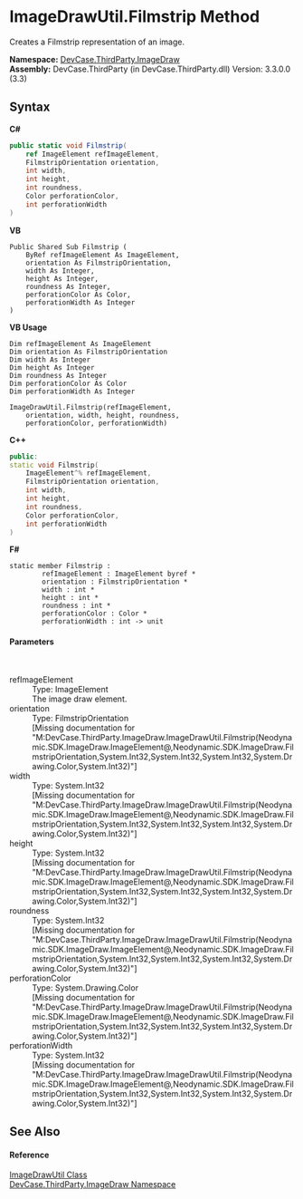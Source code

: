 # ImageDrawUtil.Filmstrip Method 
 

Creates a Filmstrip representation of an image.

**Namespace:**&nbsp;<a href="N_DevCase_ThirdParty_ImageDraw">DevCase.ThirdParty.ImageDraw</a><br />**Assembly:**&nbsp;DevCase.ThirdParty (in DevCase.ThirdParty.dll) Version: 3.3.0.0 (3.3)

## Syntax

**C#**<br />
``` C#
public static void Filmstrip(
	ref ImageElement refImageElement,
	FilmstripOrientation orientation,
	int width,
	int height,
	int roundness,
	Color perforationColor,
	int perforationWidth
)
```

**VB**<br />
``` VB
Public Shared Sub Filmstrip ( 
	ByRef refImageElement As ImageElement,
	orientation As FilmstripOrientation,
	width As Integer,
	height As Integer,
	roundness As Integer,
	perforationColor As Color,
	perforationWidth As Integer
)
```

**VB Usage**<br />
``` VB Usage
Dim refImageElement As ImageElement
Dim orientation As FilmstripOrientation
Dim width As Integer
Dim height As Integer
Dim roundness As Integer
Dim perforationColor As Color
Dim perforationWidth As Integer

ImageDrawUtil.Filmstrip(refImageElement, 
	orientation, width, height, roundness, 
	perforationColor, perforationWidth)
```

**C++**<br />
``` C++
public:
static void Filmstrip(
	ImageElement^% refImageElement, 
	FilmstripOrientation orientation, 
	int width, 
	int height, 
	int roundness, 
	Color perforationColor, 
	int perforationWidth
)
```

**F#**<br />
``` F#
static member Filmstrip : 
        refImageElement : ImageElement byref * 
        orientation : FilmstripOrientation * 
        width : int * 
        height : int * 
        roundness : int * 
        perforationColor : Color * 
        perforationWidth : int -> unit 

```


#### Parameters
&nbsp;<dl><dt>refImageElement</dt><dd>Type: ImageElement<br />The image draw element.</dd><dt>orientation</dt><dd>Type: FilmstripOrientation<br />\[Missing <param name="orientation"/> documentation for "M:DevCase.ThirdParty.ImageDraw.ImageDrawUtil.Filmstrip(Neodynamic.SDK.ImageDraw.ImageElement@,Neodynamic.SDK.ImageDraw.FilmstripOrientation,System.Int32,System.Int32,System.Int32,System.Drawing.Color,System.Int32)"\]</dd><dt>width</dt><dd>Type: System.Int32<br />\[Missing <param name="width"/> documentation for "M:DevCase.ThirdParty.ImageDraw.ImageDrawUtil.Filmstrip(Neodynamic.SDK.ImageDraw.ImageElement@,Neodynamic.SDK.ImageDraw.FilmstripOrientation,System.Int32,System.Int32,System.Int32,System.Drawing.Color,System.Int32)"\]</dd><dt>height</dt><dd>Type: System.Int32<br />\[Missing <param name="height"/> documentation for "M:DevCase.ThirdParty.ImageDraw.ImageDrawUtil.Filmstrip(Neodynamic.SDK.ImageDraw.ImageElement@,Neodynamic.SDK.ImageDraw.FilmstripOrientation,System.Int32,System.Int32,System.Int32,System.Drawing.Color,System.Int32)"\]</dd><dt>roundness</dt><dd>Type: System.Int32<br />\[Missing <param name="roundness"/> documentation for "M:DevCase.ThirdParty.ImageDraw.ImageDrawUtil.Filmstrip(Neodynamic.SDK.ImageDraw.ImageElement@,Neodynamic.SDK.ImageDraw.FilmstripOrientation,System.Int32,System.Int32,System.Int32,System.Drawing.Color,System.Int32)"\]</dd><dt>perforationColor</dt><dd>Type: System.Drawing.Color<br />\[Missing <param name="perforationColor"/> documentation for "M:DevCase.ThirdParty.ImageDraw.ImageDrawUtil.Filmstrip(Neodynamic.SDK.ImageDraw.ImageElement@,Neodynamic.SDK.ImageDraw.FilmstripOrientation,System.Int32,System.Int32,System.Int32,System.Drawing.Color,System.Int32)"\]</dd><dt>perforationWidth</dt><dd>Type: System.Int32<br />\[Missing <param name="perforationWidth"/> documentation for "M:DevCase.ThirdParty.ImageDraw.ImageDrawUtil.Filmstrip(Neodynamic.SDK.ImageDraw.ImageElement@,Neodynamic.SDK.ImageDraw.FilmstripOrientation,System.Int32,System.Int32,System.Int32,System.Drawing.Color,System.Int32)"\]</dd></dl>

## See Also


#### Reference
<a href="T_DevCase_ThirdParty_ImageDraw_ImageDrawUtil">ImageDrawUtil Class</a><br /><a href="N_DevCase_ThirdParty_ImageDraw">DevCase.ThirdParty.ImageDraw Namespace</a><br />